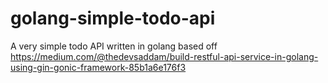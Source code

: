 # golang-simple-todo-api
A very simple todo API written in golang based off https://medium.com/@thedevsaddam/build-restful-api-service-in-golang-using-gin-gonic-framework-85b1a6e176f3

